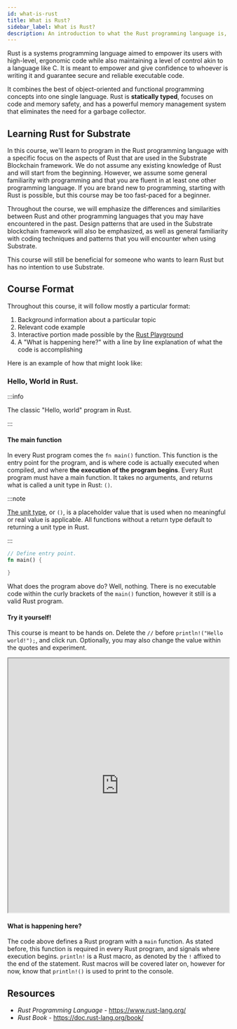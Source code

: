 ```yaml
---
id: what-is-rust
title: What is Rust?
sidebar_label: What is Rust?
description: An introduction to what the Rust programming language is, and how it compares to other languages.
---
```


Rust is a systems programming language aimed to empower its users with high-level, ergonomic code while also maintaining a level of control akin to a language like C.  It is meant to empower and give confidence to whoever is writing it and guarantee secure and reliable executable code.

It combines the best of object-oriented and functional programming concepts into one single language.  Rust is **statically typed**, focuses on code and memory safety, and has a powerful memory management system that eliminates the need for a garbage collector.

## Learning Rust for Substrate

In this course, we'll learn to program in the Rust programming language with a specific focus on the aspects of Rust that are used in the Substrate Blockchain framework. We do not assume any existing knowledge of Rust and will start from the beginning. However, we assume some general familiarity with programming and that you are fluent in at least one other programming language. If you are brand new to programming, starting with Rust is possible, but this course may be too fast-paced for a beginner.

Throughout the course, we will emphasize the differences and similarities between Rust and other programming languages that you may have encountered in the past. Design patterns that are used in the Substrate blockchain framework will also be emphasized, as well as general familiarity with coding techniques and patterns that you will encounter when using Substrate. 

This course will still be beneficial for someone who wants to learn Rust but has no intention to use Substrate.

## Course Format

Throughout this course, it will follow mostly a particular format: 

1. Background information about a particular topic
2. Relevant code example 
3. Interactive portion made possible by the [Rust Playground](https://play.rust-lang.org/)
4. A "What is happening here?" with a line by line explanation of what the code is accomplishing

Here is an example of how that might look like:

### Hello, World in Rust.

:::info

The classic "Hello, world" program in Rust.

:::

#### The main function

In every Rust program comes the `fn main()` function.  This function is the entry point for the program, and is where code is actually executed when compiled, and where **the execution of the program begins**.  Every Rust program must have a main function.  It takes no arguments, and returns what is called a unit type in Rust: `()`.


:::note

[The unit type](https://doc.rust-lang.org/std/primitive.unit.html), or `()`, is a placeholder value that is used when no meaningful or real value is applicable. All functions without a return type default to returning a unit type in Rust.

:::

```rust
// Define entry point.
fn main() {

}
```

What does the program above do? Well, nothing.  There is no executable code within the curly brackets of the `main()` function, however it still is a valid Rust program.

#### Try it yourself!

This course is meant to be hands on.  Delete the `//` before `println!("Hello world!");`, and click run.  Optionally, you may also change the value within the quotes and experiment. 

<iframe width="100%" height="580" src="https://play.rust-lang.org/?version=stable&mode=debug&edition=2021&code=%2F%2F+Define+entry+point.%0Afn+main%28%29+%7B%0A++++%2F%2F+Writes+to+the+output.+Delete+the+%27%2F%2F%27+before+println+and+see+what+happens%21%0A+++%2F%2F+println%21%28%22Hello+world%21%22%29%3B%0A%7D"></iframe>


#### What is happening here?

The code above defines a Rust program with a `main` function.  As stated before, this function is required in every Rust program, and signals where execution begins.  `println!` is a Rust macro, as denoted by the `!` affixed to the end of the statement.  Rust macros will be covered later on, however for now, know that `println!()` is used to print to the console.


## Resources

- *Rust Programming Language* - https://www.rust-lang.org/
- *Rust Book* - https://doc.rust-lang.org/book/

